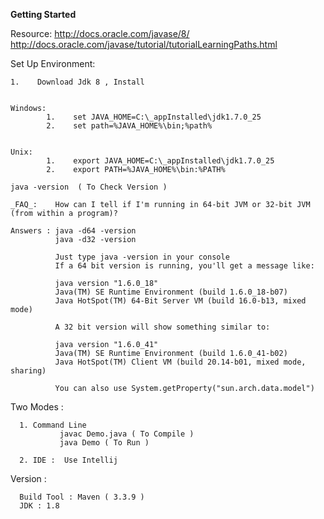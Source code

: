 **Getting Started**

Resource:
    http://docs.oracle.com/javase/8/
    http://docs.oracle.com/javase/tutorial/tutorialLearningPaths.html
  

  Set Up Environment:
    
    1.    Download Jdk 8 , Install
    
        
    Windows:
            1.    set JAVA_HOME=C:\_appInstalled\jdk1.7.0_25
            2.    set path=%JAVA_HOME%\bin;%path%
            
    
    Unix:
            1.    export JAVA_HOME=C:\_appInstalled\jdk1.7.0_25
            2.    export PATH=%JAVA_HOME%\bin:%PATH%
                
    java -version  ( To Check Version )
        
    _FAQ_:    How can I tell if I'm running in 64-bit JVM or 32-bit JVM (from within a program)?
    
    Answers : java -d64 -version
              java -d32 -version
              
              Just type java -version in your console 
              If a 64 bit version is running, you'll get a message like:
              
              java version "1.6.0_18"
              Java(TM) SE Runtime Environment (build 1.6.0_18-b07)
              Java HotSpot(TM) 64-Bit Server VM (build 16.0-b13, mixed mode)
              
              A 32 bit version will show something similar to:
              
              java version "1.6.0_41"
              Java(TM) SE Runtime Environment (build 1.6.0_41-b02)
              Java HotSpot(TM) Client VM (build 20.14-b01, mixed mode, sharing)
              
              You can also use System.getProperty("sun.arch.data.model")  
                                                  	

  Two Modes : 

      1. Command Line
               javac Demo.java ( To Compile )
               java Demo ( To Run )

      2. IDE :  Use Intellij
        
   Version : 
      
      Build Tool : Maven ( 3.3.9 )
      JDK : 1.8
      
